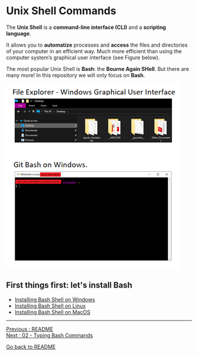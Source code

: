 # Unix Shell Commands

The **Unix Shell** is a **command-line interface (CLI)** and a **scripting language**.  

It allows you to **automatize** processes and **access** the files and directories of your computer in an efficient way. Much more efficient than using the computer system’s graphical user interface (see Figure below).  

The most popular Unix Shell is **Bash**: the **Bourne Again SHell**. But there are many more! In this repository we will only focus on **Bash**.

![Figure_UnixShell](uploads/3a3bf0fd49b2b28e67422cc9a4723729/Figure_UnixShell.png)

## First things first: let's install Bash

* [Installing Bash Shell on Windows](https://github.com/HeatherAn/installations-instructions/blob/main/Install-Bash-on-Windows.md)
* [Installing Bash Shell on Linux](https://github.com/HeatherAn/installations-instructions/blob/main/Install-Bash-on-Linux.md)
* [Installing Bash Shell on MacOS](https://github.com/HeatherAn/installations-instructions/blob/main/Install-Bash-on-MacOS.md)


________________________

[Previous : README](https://github.com/HeatherAn/recommended-coding-practices#readme)  
[Next     : 02 - Typing Bash Commands](https://github.com/HeatherAn/recommended-coding-practices/blob/main/02-Typing-Bash-Commands.md)  

[Go back to README](https://github.com/HeatherAn/recommended-coding-practices#readme)